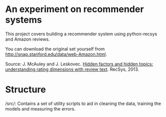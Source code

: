 An experiment on recommender systems
==

This project covers building a recommender system using python-recsys and Amazon reviews.

You can download the original set yourself from http://snap.stanford.edu/data/web-Amazon.html.

Source: J. McAuley and J. Leskovec. [Hidden factors and hidden topics: understanding rating dimensions with review text](http://i.stanford.edu/~julian/pdfs/recsys13.pdf). RecSys, 2013.

Structure
==

/src/: Contains a set of utility scripts to aid in cleaning the data, training the models and measuring the errors.
